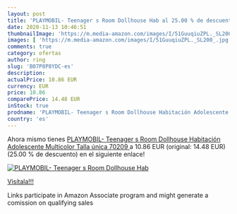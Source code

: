 ```yaml
---
layout: post
title: 'PLAYMOBIL- Teenager s Room Dollhouse Hab al 25.00 % de descuento'
date: 2020-11-13 10:46:51
thumbnailImage: 'https://m.media-amazon.com/images/I/51GuuqiuZPL._SL200_.jpg'
images: [ 'https://m.media-amazon.com/images/I/51GuuqiuZPL._SL200_.jpg' ]
comments: true
category: ofertas
author: ring
slug: 'B07P8P8YDC-es'
description:
actualPrice: 10.86 EUR
currency: EUR
price: 10.86
comparePrice: 14.48 EUR
inStock: true
prodname: 'PLAYMOBIL- Teenager s Room Dollhouse Habitación Adolescente  Multicolor  Talla única  70209 '
country: 'es'
---
```


Ahora mismo tienes [PLAYMOBIL- Teenager s Room Dollhouse Habitación Adolescente  Multicolor  Talla única  70209 ](https://www.amazon.es/dp/B07P8P8YDC/?tag=tolees-21) a 10.86 EUR (original: 14.48 EUR) (25.00 %  de descuento) en el siguiente enlace!

[![PLAYMOBIL- Teenager s Room Dollhouse Hab](https://m.media-amazon.com/images/I/51GuuqiuZPL._SL200_.jpg)](https://www.amazon.es/dp/B07P8P8YDC/?tag=tolees-21)

[Visítala!!!](https://www.amazon.es/dp/B07P8P8YDC/?tag=tolees-21)

Links participate in Amazon Associate program and might generate a comission on qualifying sales
